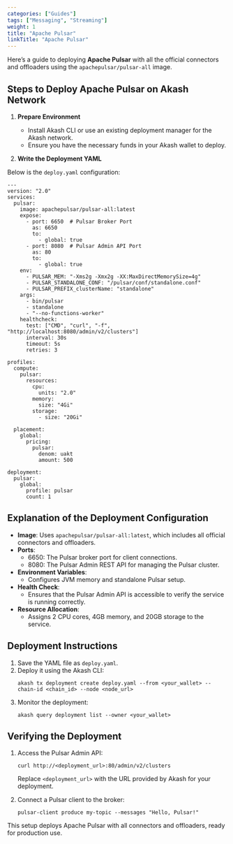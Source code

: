 ```yaml
---
categories: ["Guides"]
tags: ["Messaging", "Streaming"]
weight: 1
title: "Apache Pulsar"
linkTitle: "Apache Pulsar"
---
```


Here’s a guide to deploying **Apache Pulsar** with all the official connectors and offloaders using the `apachepulsar/pulsar-all` image. 

## Steps to Deploy Apache Pulsar on Akash Network

1. **Prepare Environment**
   - Install Akash CLI or use an existing deployment manager for the Akash network.
   - Ensure you have the necessary funds in your Akash wallet to deploy.

2. **Write the Deployment YAML**

Below is the `deploy.yaml` configuration:

```
---
version: "2.0"
services:
  pulsar:
    image: apachepulsar/pulsar-all:latest
    expose:
      - port: 6650  # Pulsar Broker Port
        as: 6650
        to:
          - global: true
      - port: 8080  # Pulsar Admin API Port
        as: 80
        to:
          - global: true
    env:
      - PULSAR_MEM: "-Xms2g -Xmx2g -XX:MaxDirectMemorySize=4g"
      - PULSAR_STANDALONE_CONF: "/pulsar/conf/standalone.conf"
      - PULSAR_PREFIX_clusterName: "standalone"
    args:
      - bin/pulsar
      - standalone
      - "--no-functions-worker"
    healthcheck:
      test: ["CMD", "curl", "-f", "http://localhost:8080/admin/v2/clusters"]
      interval: 30s
      timeout: 5s
      retries: 3

profiles:
  compute:
    pulsar:
      resources:
        cpu:
          units: "2.0"
        memory:
          size: "4Gi"
        storage:
          - size: "20Gi"

  placement:
    global:
      pricing:
        pulsar:
          denom: uakt
          amount: 500

deployment:
  pulsar:
    global:
      profile: pulsar
      count: 1
```

## Explanation of the Deployment Configuration

- **Image**: Uses `apachepulsar/pulsar-all:latest`, which includes all official connectors and offloaders.
- **Ports**:
  - 6650: The Pulsar broker port for client connections.
  - 8080: The Pulsar Admin REST API for managing the Pulsar cluster.
- **Environment Variables**:
  - Configures JVM memory and standalone Pulsar setup.
- **Health Check**:
  - Ensures that the Pulsar Admin API is accessible to verify the service is running correctly.
- **Resource Allocation**:
  - Assigns 2 CPU cores, 4GB memory, and 20GB storage to the service.

## Deployment Instructions

1. Save the YAML file as `deploy.yaml`.
2. Deploy it using the Akash CLI:
   ```
   akash tx deployment create deploy.yaml --from <your_wallet> --chain-id <chain_id> --node <node_url>
   ```
3. Monitor the deployment:
   ```
   akash query deployment list --owner <your_wallet>
   ```

## Verifying the Deployment

1. Access the Pulsar Admin API:
   ```
   curl http://<deployment_url>:80/admin/v2/clusters
   ```
   Replace `<deployment_url>` with the URL provided by Akash for your deployment.

2. Connect a Pulsar client to the broker:
   ```
   pulsar-client produce my-topic --messages "Hello, Pulsar!"
   ```

This setup deploys Apache Pulsar with all connectors and offloaders, ready for production use. 